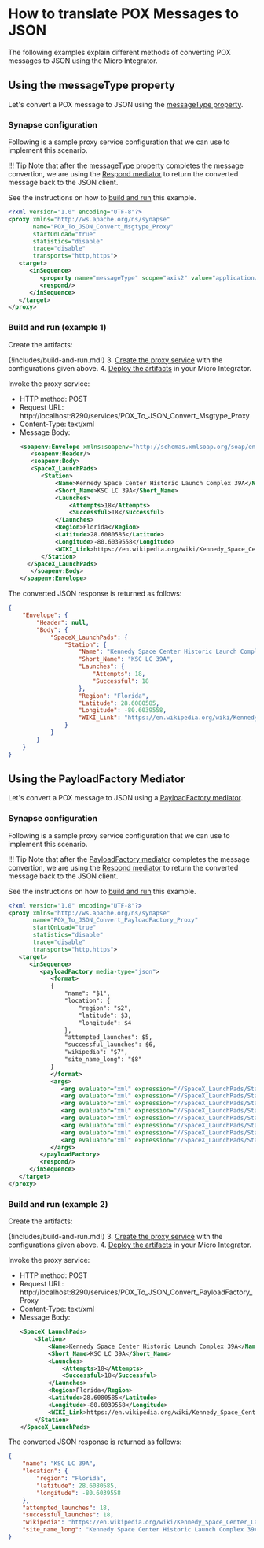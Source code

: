 # How to translate POX Messages to JSON

The following examples explain different methods of converting POX messages to JSON using the Micro Integrator.

## Using the messageType property

Let's convert a POX message to JSON using the [messageType property]({{base_path}}/reference/mediators/property-reference/generic-properties#messagetype).

### Synapse configuration
Following is a sample proxy service configuration that we can use to implement this scenario. 

!!! Tip
    Note that after the [messageType property]({{base_path}}/reference/mediators/property-reference/generic-properties#messagetype) completes the message convertion, we are using the [Respond mediator]({{base_path}}/reference/mediators/respond-mediator) to return the converted message back to the JSON client.

See the instructions on how to [build and run](#build-and-run-example-1) this example.

```xml
<?xml version="1.0" encoding="UTF-8"?>
<proxy xmlns="http://ws.apache.org/ns/synapse"
       name="POX_To_JSON_Convert_Msgtype_Proxy"
       startOnLoad="true"
       statistics="disable"
       trace="disable"
       transports="http,https">
   <target>
      <inSequence>
         <property name="messageType" scope="axis2" value="application/json"/>
         <respond/>
      </inSequence>
   </target>
</proxy>
```

### Build and run (example 1)

Create the artifacts:

{!includes/build-and-run.md!}
3. [Create the proxy service]({{base_path}}/develop/creating-artifacts/creating-a-proxy-service) with the configurations given above.
4. [Deploy the artifacts]({{base_path}}/develop/deploy-artifacts) in your Micro Integrator.

Invoke the proxy service:

- HTTP method: POST
- Request URL: http://localhost:8290/services/POX_To_JSON_Convert_Msgtype_Proxy
- Content-Type: text/xml
- Message Body:
    ```xml
    <soapenv:Envelope xmlns:soapenv="http://schemas.xmlsoap.org/soap/envelope/">
       <soapenv:Header/>
       <soapenv:Body>
       <SpaceX_LaunchPads>
          <Station>
              <Name>Kennedy Space Center Historic Launch Complex 39A</Name>
              <Short_Name>KSC LC 39A</Short_Name>
              <Launches>
                  <Attempts>18</Attempts>
                  <Successful>18</Successful>
              </Launches>
              <Region>Florida</Region>
              <Latitude>28.6080585</Latitude>
              <Longitude>-80.6039558</Longitude>
              <WIKI_Link>https://en.wikipedia.org/wiki/Kennedy_Space_Center_Launch_Complex_39#Launch_Pad_39A</WIKI_Link>
          </Station>
      </SpaceX_LaunchPads>
       </soapenv:Body>
    </soapenv:Envelope>
    ```

The converted JSON response is returned as follows:

```json
{
    "Envelope": {
        "Header": null,
        "Body": {
            "SpaceX_LaunchPads": {
                "Station": {
                    "Name": "Kennedy Space Center Historic Launch Complex 39A",
                    "Short_Name": "KSC LC 39A",
                    "Launches": {
                        "Attempts": 18,
                        "Successful": 18
                    },
                    "Region": "Florida",
                    "Latitude": 28.6080585,
                    "Longitude": -80.6039558,
                    "WIKI_Link": "https://en.wikipedia.org/wiki/Kennedy_Space_Center_Launch_Complex_39#Launch_Pad_39A"
                }
            }
        }
    }
}
```

## Using the PayloadFactory Mediator

Let's convert a POX message to JSON using a [PayloadFactory mediator]({{base_path}}/reference/mediators/payloadfactory-mediator).

### Synapse configuration
Following is a sample proxy service configuration that we can use to implement this scenario. 

!!! Tip
    Note that after the [PayloadFactory mediator]({{base_path}}/reference/mediators/payloadfactory-mediator) completes the message convertion, we are using the [Respond mediator]({{base_path}}/reference/mediators/respond-mediator) to return the converted message back to the JSON client.

See the instructions on how to [build and run](#build-and-run-example-2) this example.

```xml
<?xml version="1.0" encoding="UTF-8"?>
<proxy xmlns="http://ws.apache.org/ns/synapse"
       name="POX_To_JSON_Convert_PayloadFactory_Proxy"
       startOnLoad="true"
       statistics="disable"
       trace="disable"
       transports="http,https">
   <target>
      <inSequence>
         <payloadFactory media-type="json">
            <format>
            {
                "name": "$1",
                "location": {
                    "region": "$2",
                    "latitude": $3,
                    "longitude": $4
                },
                "attempted_launches": $5,
                "successful_launches": $6,
                "wikipedia": "$7",
                "site_name_long": "$8"
            }
            </format>
            <args>
               <arg evaluator="xml" expression="//SpaceX_LaunchPads/Station/Short_Name"/>
               <arg evaluator="xml" expression="//SpaceX_LaunchPads/Station/Region"/>
               <arg evaluator="xml" expression="//SpaceX_LaunchPads/Station/Latitude"/>
               <arg evaluator="xml" expression="//SpaceX_LaunchPads/Station/Longitude"/>
               <arg evaluator="xml" expression="//SpaceX_LaunchPads/Station/Launches/Attempts"/>
               <arg evaluator="xml" expression="//SpaceX_LaunchPads/Station/Launches/Successful"/>
               <arg evaluator="xml" expression="//SpaceX_LaunchPads/Station/WIKI_Link"/>
               <arg evaluator="xml" expression="//SpaceX_LaunchPads/Station/Name"/>
            </args>
         </payloadFactory>
         <respond/>
      </inSequence>
   </target>
</proxy>
```

### Build and run (example 2)

Create the artifacts:

{!includes/build-and-run.md!}
3. [Create the proxy service]({{base_path}}/develop/creating-artifacts/creating-a-proxy-service) with the configurations given above.
4. [Deploy the artifacts]({{base_path}}/develop/deploy-artifacts) in your Micro Integrator.

Invoke the proxy service:

- HTTP method: POST
- Request URL: http://localhost:8290/services/POX_To_JSON_Convert_PayloadFactory_Proxy
- Content-Type: text/xml
- Message Body:
    ```xml
    <SpaceX_LaunchPads>
        <Station>
            <Name>Kennedy Space Center Historic Launch Complex 39A</Name>
            <Short_Name>KSC LC 39A</Short_Name>
            <Launches>
                <Attempts>18</Attempts>
                <Successful>18</Successful>
            </Launches>
            <Region>Florida</Region>
            <Latitude>28.6080585</Latitude>
            <Longitude>-80.6039558</Longitude>
            <WIKI_Link>https://en.wikipedia.org/wiki/Kennedy_Space_Center_Launch_Complex_39#Launch_Pad_39A</WIKI_Link>
        </Station>
    </SpaceX_LaunchPads>
    ```

The converted JSON response is returned as follows:

```json
{
    "name": "KSC LC 39A",
    "location": {
        "region": "Florida",
        "latitude": 28.6080585,
        "longitude": -80.6039558
    },
    "attempted_launches": 18,
    "successful_launches": 18,
    "wikipedia": "https://en.wikipedia.org/wiki/Kennedy_Space_Center_Launch_Complex_39#Launch_Pad_39A",
    "site_name_long": "Kennedy Space Center Historic Launch Complex 39A"
}
```